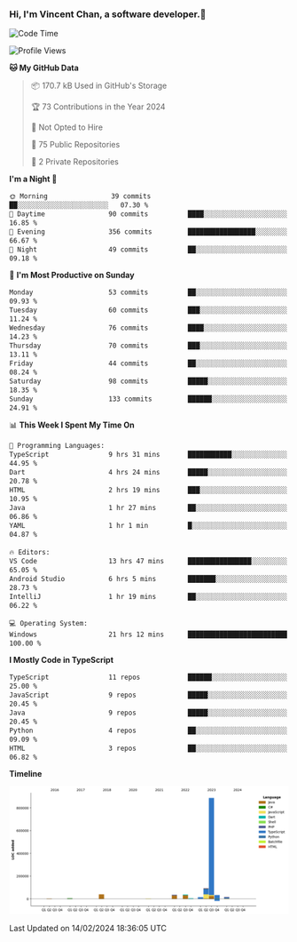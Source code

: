 ### Hi, I'm Vincent Chan, a software developer.👋

<!--
**hkvincent/hkvincent** is a ✨ _special_ ✨ repository because its `README.md` (this file) appears on your GitHub profile.

Here are some ideas to get you started:

- 🔭 I’m currently working on ...
- 🌱 I’m currently learning ...
- 👯 I’m looking to collaborate on ...
- 🤔 I’m looking for help with ...
- 💬 Ask me about ...
- 📫 How to reach me: ...
- 😄 Pronouns: ...
- ⚡ Fun fact: ...
-->
<!--START_SECTION:waka-->
![Code Time](http://img.shields.io/badge/Code%20Time-805%20hrs%2015%20mins-blue)

![Profile Views](http://img.shields.io/badge/Profile%20Views-0-blue)

**🐱 My GitHub Data** 

> 📦 170.7 kB Used in GitHub's Storage 
 > 
> 🏆 73 Contributions in the Year 2024
 > 
> 🚫 Not Opted to Hire
 > 
> 📜 75 Public Repositories 
 > 
> 🔑 2 Private Repositories 
 > 
**I'm a Night 🦉** 

```text
🌞 Morning                39 commits          ██░░░░░░░░░░░░░░░░░░░░░░░   07.30 % 
🌆 Daytime                90 commits          ████░░░░░░░░░░░░░░░░░░░░░   16.85 % 
🌃 Evening                356 commits         █████████████████░░░░░░░░   66.67 % 
🌙 Night                  49 commits          ██░░░░░░░░░░░░░░░░░░░░░░░   09.18 % 
```
📅 **I'm Most Productive on Sunday** 

```text
Monday                   53 commits          ██░░░░░░░░░░░░░░░░░░░░░░░   09.93 % 
Tuesday                  60 commits          ███░░░░░░░░░░░░░░░░░░░░░░   11.24 % 
Wednesday                76 commits          ████░░░░░░░░░░░░░░░░░░░░░   14.23 % 
Thursday                 70 commits          ███░░░░░░░░░░░░░░░░░░░░░░   13.11 % 
Friday                   44 commits          ██░░░░░░░░░░░░░░░░░░░░░░░   08.24 % 
Saturday                 98 commits          █████░░░░░░░░░░░░░░░░░░░░   18.35 % 
Sunday                   133 commits         ██████░░░░░░░░░░░░░░░░░░░   24.91 % 
```


📊 **This Week I Spent My Time On** 

```text
💬 Programming Languages: 
TypeScript               9 hrs 31 mins       ███████████░░░░░░░░░░░░░░   44.95 % 
Dart                     4 hrs 24 mins       █████░░░░░░░░░░░░░░░░░░░░   20.78 % 
HTML                     2 hrs 19 mins       ███░░░░░░░░░░░░░░░░░░░░░░   10.95 % 
Java                     1 hr 27 mins        ██░░░░░░░░░░░░░░░░░░░░░░░   06.86 % 
YAML                     1 hr 1 min          █░░░░░░░░░░░░░░░░░░░░░░░░   04.87 % 

🔥 Editors: 
VS Code                  13 hrs 47 mins      ████████████████░░░░░░░░░   65.05 % 
Android Studio           6 hrs 5 mins        ███████░░░░░░░░░░░░░░░░░░   28.73 % 
IntelliJ                 1 hr 19 mins        ██░░░░░░░░░░░░░░░░░░░░░░░   06.22 % 

💻 Operating System: 
Windows                  21 hrs 12 mins      █████████████████████████   100.00 % 
```

**I Mostly Code in TypeScript** 

```text
TypeScript               11 repos            ██████░░░░░░░░░░░░░░░░░░░   25.00 % 
JavaScript               9 repos             █████░░░░░░░░░░░░░░░░░░░░   20.45 % 
Java                     9 repos             █████░░░░░░░░░░░░░░░░░░░░   20.45 % 
Python                   4 repos             ██░░░░░░░░░░░░░░░░░░░░░░░   09.09 % 
HTML                     3 repos             ██░░░░░░░░░░░░░░░░░░░░░░░   06.82 % 
```



**Timeline**

![Lines of Code chart](https://raw.githubusercontent.com/hkvincent/hkvincent/main/assets/bar_graph.png)


 Last Updated on 14/02/2024 18:36:05 UTC
<!--END_SECTION:waka-->
